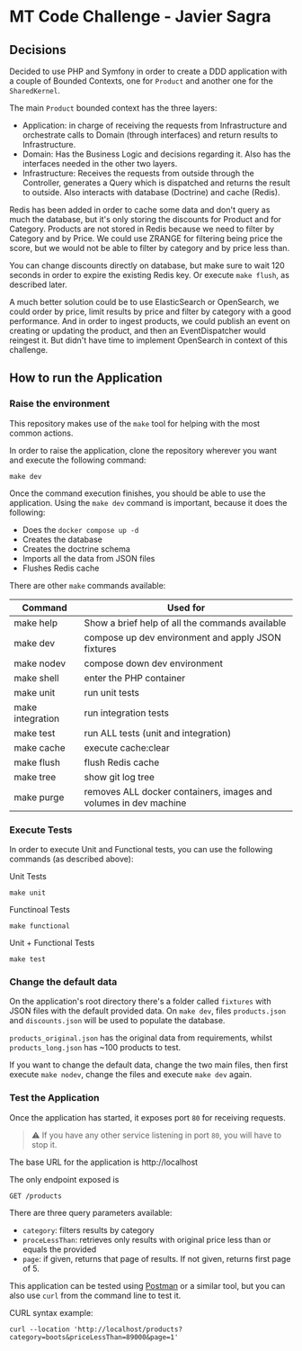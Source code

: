 # MT Code Challenge - Javier Sagra

## Decisions

Decided to use PHP and Symfony in order to create a DDD application with a couple of Bounded Contexts, one for `Product` and another one for the `SharedKernel`.

The main `Product` bounded context has the three layers:

- Application: in charge of receiving the requests from Infrastructure and orchestrate calls to Domain (through interfaces) and return results to Infrastructure.
- Domain: Has the Business Logic and decisions regarding it. Also has the interfaces needed in the other two layers.
- Infrastructure: Receives the requests from outside through the Controller, generates a Query which is dispatched and returns the result to outside. Also interacts with database (Doctrine) and cache (Redis).

Redis has been added in order to cache some data and don't query as much the database, but it's only storing the discounts for Product and for Category. Products are not stored in Redis because we need to filter by Category and by Price. We could use ZRANGE for filtering being price the score, but we would not be able to filter by category and by price less than.

You can change discounts directly on database, but make sure to wait 120 seconds in order to expire the existing Redis key. Or execute `make flush`, as described later.

A much better solution could be to use ElasticSearch or OpenSearch, we could order by price, limit results by price and filter by category with a good performance. And in order to ingest products, we could publish an event on creating or updating the product, and then an EventDispatcher would reingest it. But didn't have time to implement OpenSearch in context of this challenge.

## How to run the Application

### Raise the environment

This repository makes use of the `make` tool for helping with the most common actions.

In order to raise the application, clone the repository wherever you want and execute the following command:

```
make dev
```

Once the command execution finishes, you should be able to use the application. Using the `make dev` command is important, because it does the following:

- Does the `docker compose up -d`
- Creates the database
- Creates the doctrine schema
- Imports all the data from JSON files
- Flushes Redis cache

There are other `make` commands available:

| Command      | Used for |
| ----------- | ----------- |
| make help | Show a brief help of all the commands available |
| make dev | compose up dev environment and apply JSON fixtures |
| make nodev | compose down dev environment |
| make shell | enter the PHP container |
| make unit | run unit tests |
| make integration | run integration tests |
| make test | run ALL tests (unit and integration) |
| make cache | execute cache:clear |
| make flush | flush Redis cache |
| make tree | show git log tree |
| make purge | removes ALL docker containers, images and volumes in dev machine |

### Execute Tests

In order to execute Unit and Functional tests, you can use the following commands (as described above):

Unit Tests

```
make unit
```

Functinoal Tests

```
make functional
```

Unit + Functional Tests

```
make test
```

### Change the default data

On the application's root directory there's a folder called `fixtures` with JSON files with the default provided data. On `make dev`, files `products.json` and `discounts.json` will be used to populate the database.

`products_original.json` has the original data from requirements, whilst `products_long.json` has ~100 products to test.

If you want to change the default data, change the two main files, then first execute `make nodev`, change the files and execute `make dev` again.

### Test the Application

Once the application has started, it exposes port `80` for receiving requests.

> :warning: If you have any other service listening in port `80`, you will have to stop it.

The base URL for the application is http://localhost

The only endpoint exposed is 

```
GET /products
```

There are three query parameters available:

- `category`: filters results by category
- `proceLessThan`: retrieves only results with original price less than or equals the provided
- `page`: if given, returns that page of results. If not given, returns first page of 5.

This application can be tested using [Postman](https://www.postman.com/) or a similar tool, but you can also use `curl` from the command line to test it.

CURL syntax example:

```
curl --location 'http://localhost/products?category=boots&priceLessThan=89000&page=1'
```
